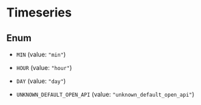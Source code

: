 

# Timeseries

## Enum


* `MIN` (value: `"min"`)

* `HOUR` (value: `"hour"`)

* `DAY` (value: `"day"`)

* `UNKNOWN_DEFAULT_OPEN_API` (value: `"unknown_default_open_api"`)



